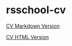 # rsschool-cv

[CV Markdown Version](https://zloydedd.github.io/rsschool-cv/cv)

[CV HTML Version](https://zloydedd.github.io/rsschool-cv/)